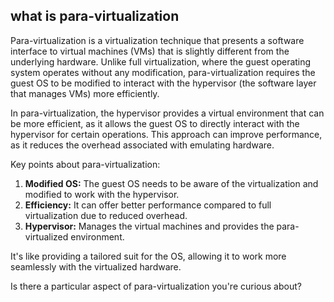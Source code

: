 
## what is para-virtualization

Para-virtualization is a virtualization technique that presents a software interface to virtual machines (VMs) that is slightly different from the underlying hardware. Unlike full virtualization, where the guest operating system operates without any modification, para-virtualization requires the guest OS to be modified to interact with the hypervisor (the software layer that manages VMs) more efficiently. 

In para-virtualization, the hypervisor provides a virtual environment that can be more efficient, as it allows the guest OS to directly interact with the hypervisor for certain operations. This approach can improve performance, as it reduces the overhead associated with emulating hardware.

Key points about para-virtualization:
1. **Modified OS:** The guest OS needs to be aware of the virtualization and modified to work with the hypervisor.
2. **Efficiency:** It can offer better performance compared to full virtualization due to reduced overhead.
3. **Hypervisor:** Manages the virtual machines and provides the para-virtualized environment.

It's like providing a tailored suit for the OS, allowing it to work more seamlessly with the virtualized hardware.

Is there a particular aspect of para-virtualization you're curious about?
